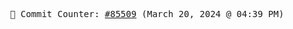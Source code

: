<p align="center">
    <samp>
        📮 Commit Counter: <a href="https://github.com/Javascript-void0/Javascript-void0/commits/main">#85509</a> (March 20, 2024 @ 04:39 PM)
    </samp>
</p>